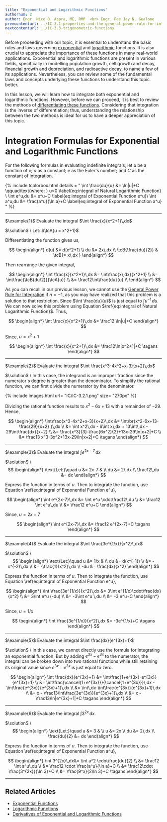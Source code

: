 ```yaml
---
title: "Exponential and Logarithmic Functions"
authornum: 2
author: Engr. Nico O. Aspra, ME, RMP  <br> Engr. Pee Jay N. Gealone
prevcontenturl: ../IC-3.1-properties-and-the-general-power-rule-for-integration
nextcontenturl: ../IC-3.3-trigonometric-functions
---
```





<!-- Before proceeding with our topic, it is essential to develop a strong understanding of the basic rules and laws governing exponential and logarithmic functions. It is also crucial to appreciate the importance of these functions in many real-world applications. Exponential and logarithmic functions are present in various fields, specifically in modelling population growth, cell growth and decay, financial growth and depreciation, and radioactive decay, to name a few of its applications. Nevertheless, you can review some of the fundamental laws and concepts underlying these functions to better understand this topic. -->




Before proceeding with our topic, it is essential to understand the basic rules and laws governing [exponential](../DC-8.1-exponential-functions) and [logarithmic](../DC-8.2-logarithmic-functions) functions. It is also crucial to appreciate the importance of these functions in many real-world applications. Exponential and logarithmic functions are present in various fields, specifically in modelling population growth, cell growth and decay, financial growth and depreciation, and radioactive decay, to name a few of its applications. Nevertheless, you can review some of the fundamental laws and concepts underlying these functions to understand this topic better.


In this lesson, we will learn how to integrate both exponential and logarithmic functions. However, before we can proceed, it is best to review the methods of [differentiating these functions](../DC-8.3-derivatives-of-exponential-and-logarithmic-functions). Considering that integration is the inverse of differentiation; thus, understanding the relationship between the two methods is ideal for us to have a deeper appreciation of this topic.




# Integration Formulas for Exponential and Logarithmic Functions
For the following formulas in evaluating indefinite integrals, let $u$ be a function of $x$; $a$ as a constant; $e$ as the Euler's number; and $C$ as the constant of integration.

{% include tcolorbox.html
    details = "
        \int \frac{du}{u} &= \ln|u|+C  \qquad\text{where: } u>0
            \label{eq:integral of Natural Logarithmic Function} \\
        \int e^u\,du &= e^u+C 
            \label{eq:integral of Exponential Function e^u}\\
        \int a^u\,du &= \frac{a^u}{\ln a}+C
            \label{eq:integral of Exponential Function a^u}
    "
%}






---
$\example{1}$ 
Evaluate the integral
$\int \frac{x}{x^2+1}\,dx$

$\solution$ \\
Let: $\tcA{u = x^2+1}$

Differentiating the function gives us,

$$
\begin{align*}
    d(u) &= d(x^2+1) \\
    du &= 2x\,dx \\
	\tcB{\frac{du}{2}} & \tcB{= x\,dx }
\end{align*}
$$

Then rearrange the given integral,

$$
\begin{align*}
	\int \frac{x}{x^2+1}\,dx &= \int\frac{x\,dx}{x^2+1} \\
	&= \int\frac{\tcB{du/2}}{\tcA{u}} \\
	&= \frac12\int\frac{du}{u} \\
\end{align*}
$$

As you can recall in our previous lesson, we cannot use the [General Power Rule for Integration](../IC-3.1-properties-and-the-general-power-rule-for-integration) if $n = -1$, as you may have realized that this problem is a solution to that restriction. Since $\int \frac{du}{u}$ is just equal to $\int u^{-1}\,du$. We can now solve this problem using Equation $\ref{eq:integral of Natural Logarithmic Function}$. Thus,

$$
\begin{align*}
	\int \frac{x}{x^2+1}\,dx &= \frac12 \ln|u|+C
\end{align*}
$$


Since, $u = x^2+1$

$$
\begin{align*}
	\int \frac{x}{x^2+1}\,dx &= \frac12\ln|x^2+1|+C		\tagans
\end{align*}
$$






---
$\example{2}$
Evaluate the integral
$\int \frac{x^3-4x^2+x-3}{x+2}\,dx$

$\solution$ \\
In this case, the integrand is an improper fraction since the numerator's degree is greater than the denominator. To simplify the rational function, we can first divide the numerator by the denominator.

{% include images.html 
    url= "IC/IC-3.2.1.png" 
    size= "270px"
%}

Dividing the rational function results to $x^2-6x+13$ with a remainder of $-29$. Hence,

$$
\begin{align*}
	\int\frac{x^3-4x^2+x-3}{x+2}\,dx &= \int\br{x^2-6x+13-\frac{29}{x+2} }\,dx \\
	&= \int x^2\,dx - 6\int x\,dx + 13\int\,dx - 29\int\frac{dx}{x+2} \\
	&= \frac{x^3}{3}-\frac{6x^2}{2}+13x-29\ln|x+2|+C \\
	&= \frac13 x^3-3x^2+13x-29\ln|x+2|+C	\tagans
\end{align*}
$$



---
$\example{3}$
Evaluate the integral
$\int e^{2x-7}\,dx$

$\solution$ \\
$$
\begin{align*}
	\text{Let:}\quad u &= 2x-7 & \\
	du &= 2\,dx \\
	\frac12\,du &= dx
\end{align*}
$$

Express the function in terms of $u$. Then to integrate the function, use Equation \ref{eq:integral of Exponential Function e^u},

$$
\begin{align*}
	\int e^{2x-7}\,dx &= \int e^u \cdot\frac12\,du \\
	&= \frac12 \int e^u\,du \\
	&= \frac12 e^u+C
\end{align*}
$$

Since, $u = 2x-7$

$$
\begin{align*}
	\int e^{2x-7}\,dx &= \frac12 e^{2x-7}+C		\tagans
\end{align*}
$$


---
$\example{4}$
Evaluate the integral
$\int \frac{3e^{1/x}}{x^2}\,dx$

$\solution$ \\
$$
\begin{align*}
	\text{Let:}\quad u &= 1/x & \\
	du &= d(x^{-1}) \\
	&= -x^{-2}\,dx \\
	&= -\frac{1}{x^2}\,dx \\
	-du &= \frac{dx}{x^2}
\end{align*}
$$

Express the function in terms of $u$. Then to integrate the function, use Equation \ref{eq:integral of Exponential Function e^u},

$$
\begin{align*}
	\int \frac{3e^{1/x}}{x^2}\,dx &= 3\int e^{1/x}\cdot\frac{dx}{x^2} \\
	&= 3\int e^u (-du) \\
	&= -3\int e^u \,du \\
	&= -3 e^u+C
\end{align*}
$$

Since, $u = 1/x$

$$
\begin{align*}
	\int \frac{3e^{1/x}}{x^2}\,dx &= -3e^{1/x}+C	\tagans
\end{align*}
$$



---
$\example{5}$ 
Evaluate the integral
$\int \frac{dx}{e^{3x}+1}$

$\solution$ \\
In this case, we cannot directly use the formula for integrating an exponential function. But by adding $e^{3x}-e^{3x}$ to the numerator, the integral can be broken down into two rational functions while still retaining its original value since $e^{3x}-e^{3x}$ is just equal to zero.

$$
\begin{align*}
	\int \frac{dx}{e^{3x}+1} &= \int\frac{1+e^{3x}-e^{3x}}{e^{3x}+1} \\
	&= \int\frac{\cancel{1+e^{3x}}}{\cancel{1+e^{3x}}}\,dx - \int\frac{e^{3x}}{e^{3x}+1}\,dx \\
	&= \int\,dx-\int\frac{e^{3x}}{e^{3x}+1}\,dx \\
	&= x - \frac13\int\frac{3e^{3x}}{e^{3x}+1}\,dx \\
	&= x - \frac13\ln|e^{3x}+1|+C	\tagans
\end{align*}
$$

---
$\example{6}$ 
Evaluate the integral 
$\int 3^{2x}\,dx$.

$\solution$ \\
$$
\begin{align*}
	\text{Let:}\quad a &= 3 & \\
	u &= 2x \\
	du &= 2\,dx \\
	\frac{du}{2} &= dx
\end{align*}
$$

Express the function in terms of $u$. Then to integrate the function, use Equation \ref{eq:integral of Exponential Function a^u},

$$
\begin{align*}
	\int 3^{2x}\,dx&= \int a^2 \cdot\frac{du}{2} \\
	&= \frac12 \int a^u\,du \\
	&= \frac12 \cdot \frac{a^u}{\ln a}+C \\
	&= \frac12\cdot \frac{3^{2x}}{\ln 3}+C \\	
	&= \frac{9^x}{2\ln 3}+C		\tagans
\end{align*}
$$





---
## Related Articles
- [Exponential Functions](../DC-8.1-exponential-functions)  
- [Logarithmic Functions](../DC-8.2-logarithmic-functions)
- [Derivatives of Exponential and Logarithmic Functions](../DC-8.3-derivatives-of-exponential-and-logarithmic-functions)